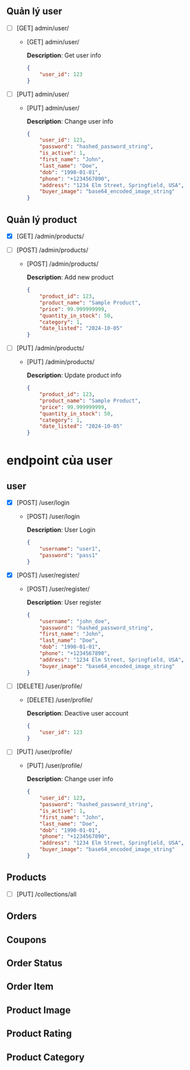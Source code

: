 ## Quản lý user

- [ ]  [GET] admin/user/
    - [GET] admin/user/
        
        **Description**: Get user info
        
        ```json
        {
            "user_id": 123
        }
        ```
        
- [ ]  [PUT] admin/user/
    - [PUT] admin/user/
        
        **Description**: Change user info
        
        ```json
        {
            "user_id": 123,
            "password": "hashed_password_string",
            "is_active": 1,
            "first_name": "John",
            "last_name": "Doe",
            "dob": "1990-01-01",
            "phone": "+1234567890",
            "address": "1234 Elm Street, Springfield, USA",
            "buyer_image": "base64_encoded_image_string"
        }
        ```

## Quản lý product

- [x]  [GET] /admin/products/
- [ ]  [POST] /admin/products/
    - [POST] /admin/products/
        
        **Description**: Add new product
        
        ```json
        {
            "product_id": 123,
            "product_name": "Sample Product",
            "price": 99.999999999,
            "quantity_in_stock": 50,
            "category": 1,
            "date_listed": "2024-10-05"
        }
        ```
        
- [ ]  [PUT] /admin/products/
    - [PUT] /admin/products/
        
        **Description**: Update product info
        
        ```json
        {
            "product_id": 123,
            "product_name": "Sample Product",
            "price": 99.999999999,
            "quantity_in_stock": 50,
            "category": 1,
            "date_listed": "2024-10-05"
        }
        ```

# endpoint của user

## user

- [x]  [POST] /user/login
    - [POST] /user/login
        
        **Description**: User Login 
        
        ```json
        {
            "username": "user1",
            "password": "pass1"
        }
        ```
        
- [x]  [POST] /user/register/
    - [POST] /user/register/
        
        **Description**: User register
        
        ```json
        {
            "username": "john_doe",
            "password": "hashed_password_string",
            "first_name": "John",
            "last_name": "Doe",
            "dob": "1990-01-01",
            "phone": "+1234567890",
            "address": "1234 Elm Street, Springfield, USA",
            "buyer_image": "base64_encoded_image_string"
        }
        ```
        
- [ ]  [DELETE] /user/profile/
    - [DELETE] /user/profile/
        
        **Description**: Deactive user account
        
        ```json
        {
            "user_id": 123
        }
        ```
        
- [ ]  [PUT] /user/profile/
    - [PUT] /user/profile/
        
        **Description**: Change user info
        
        ```json
        {
            "user_id": 123,
            "password": "hashed_password_string",
            "is_active": 1,
            "first_name": "John",
            "last_name": "Doe",
            "dob": "1990-01-01",
            "phone": "+1234567890",
            "address": "1234 Elm Street, Springfield, USA",
            "buyer_image": "base64_encoded_image_string"
        }
        ```

## Products

- [ ]  [PUT] /collections/all

## Orders

## Coupons

## Order Status

## Order Item

## Product Image

## Product Rating

## Product Category